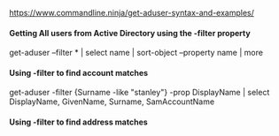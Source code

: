 
https://www.commandline.ninja/get-aduser-syntax-and-examples/

#### Getting All users from Active Directory using the -filter property

get-aduser –filter * | select name | sort-object –property name | more

#### Using -filter to find account matches

get-aduser -filter {Surname -like "stanley"} -prop DisplayName | select DisplayName, GivenName, Surname, SamAccountName

#### Using -filter to find address matches

#### 
#### 
#### 
#### 
#### 
#### 
#### 
#### 